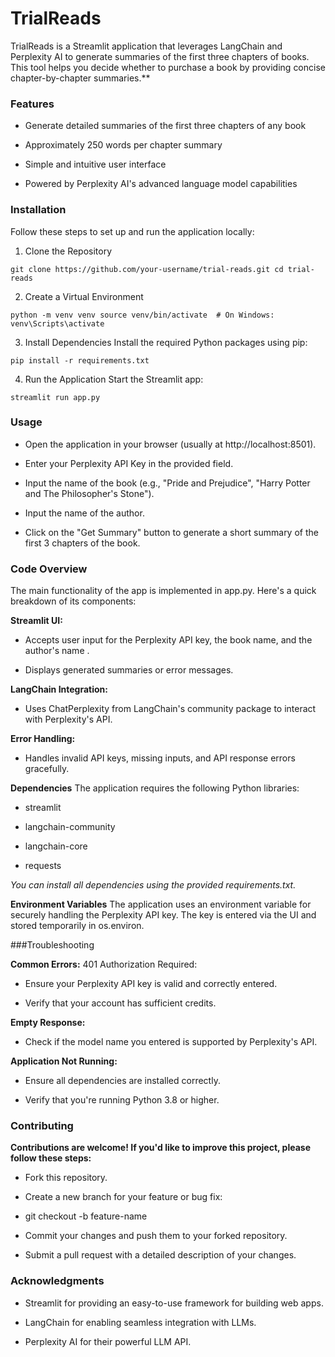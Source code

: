# TrialReads

TrialReads is a Streamlit application that leverages LangChain and Perplexity AI to generate summaries of the first three chapters of books. This tool helps you decide whether to purchase a book by providing concise chapter-by-chapter summaries.**

### Features
- Generate detailed summaries of the first three chapters of any book

- Approximately 250 words per chapter summary

- Simple and intuitive user interface

- Powered by Perplexity AI's advanced language model capabilities

### Installation
Follow these steps to set up and run the application locally:

1. Clone the Repository
   
`git clone https://github.com/your-username/trial-reads.git
cd trial-reads`

2. Create a Virtual Environment

`python -m venv venv
source venv/bin/activate  # On Windows: venv\Scripts\activate`

3. Install Dependencies
Install the required Python packages using pip:

`pip install -r requirements.txt`

4. Run the Application
Start the Streamlit app:

`streamlit run app.py`

### Usage

- Open the application in your browser (usually at http://localhost:8501).

- Enter your Perplexity API Key in the provided field.

- Input the name of the book (e.g., "Pride and Prejudice", "Harry Potter and The Philosopher's Stone").

- Input the name of the author.

- Click on the "Get Summary" button to generate a short summary of the first 3 chapters of the book.

### Code Overview

The main functionality of the app is implemented in app.py. Here's a quick breakdown of its components:

**Streamlit UI:**

- Accepts user input for the Perplexity API key, the book name, and the author's name .

- Displays generated summaries or error messages.

**LangChain Integration:**

- Uses ChatPerplexity from LangChain's community package to interact with Perplexity's API.

**Error Handling:**

- Handles invalid API keys, missing inputs, and API response errors gracefully.

**Dependencies**
The application requires the following Python libraries:

- streamlit

- langchain-community

- langchain-core

- requests

*You can install all dependencies using the provided requirements.txt.*

**Environment Variables**
The application uses an environment variable for securely handling the Perplexity API key. The key is entered via the UI and stored temporarily in os.environ.

###Troubleshooting

**Common Errors:**
   401 Authorization Required:

- Ensure your Perplexity API key is valid and correctly entered.

- Verify that your account has sufficient credits.

**Empty Response:**

- Check if the model name you entered is supported by Perplexity's API.

**Application Not Running:**

- Ensure all dependencies are installed correctly.

- Verify that you're running Python 3.8 or higher.

### Contributing

**Contributions are welcome! If you'd like to improve this project, please follow these steps:**

- Fork this repository.

- Create a new branch for your feature or bug fix:


- git checkout -b feature-name

- Commit your changes and push them to your forked repository.

- Submit a pull request with a detailed description of your changes.

### Acknowledgments

- Streamlit for providing an easy-to-use framework for building web apps.

- LangChain for enabling seamless integration with LLMs.

- Perplexity AI for their powerful LLM API.
